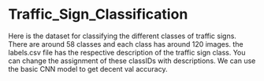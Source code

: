 # Traffic_Sign_Classification
Here is the dataset for classifying the different classes of traffic signs. There are around 58 classes and each class has around 120 images. the labels.csv file has the respective description of the traffic sign class. You can change the assignment of these classIDs with descriptions. We can use the basic CNN model to get decent val accuracy. 
